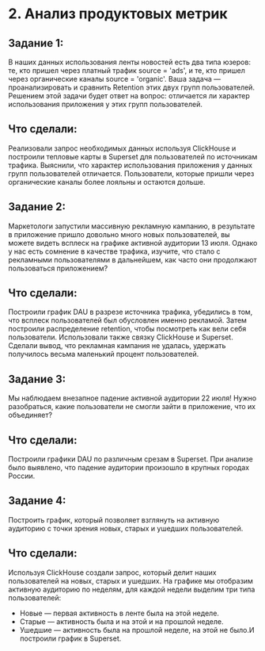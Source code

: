 # 2. Анализ продуктовых метрик

## Задание 1:
В наших данных использования ленты новостей есть два типа юзеров: те, кто пришел через платный трафик source = 'ads', и те, кто пришел через органические каналы source = 'organic'.
Ваша задача — проанализировать и сравнить Retention этих двух групп пользователей. Решением этой задачи будет ответ на вопрос: отличается ли характер использования приложения у этих групп пользователей. 

## Что сделали:
Реализовали запрос необходимых данных используя ClickHouse и построили тепловые карты в Superset для пользователей по источникам трафика. 
Выяснили, что характер использования приложения у данных групп пользователей отличается. Пользователи, которые пришли через органические каналы более лояльны и остаются дольше.

## Задание 2:
Маркетологи запустили массивную рекламную кампанию, в результате в приложение пришло довольно много новых пользователей, вы можете видеть всплеск на графике активной аудитории 13 июля. 
Однако у нас есть сомнение в качестве трафика, изучите, что стало с рекламными пользователями в дальнейшем, как часто они продолжают пользоваться приложением?

## Что сделали:
Построили график DAU в разрезе источника трафика, убедились в том, что всплеск пользователей был обусловлен именно рекламой. Затем построили распределение retention, чтобы посмотреть как вели себя пользователи. Использовали также связку ClickHouse и Superset.
Сделали вывод, что рекламная кампания не удалась, удержать получилось весьма маленький процент пользователей.

## Задание 3:
Мы наблюдаем внезапное падение активной аудитории 22 июля! Нужно разобраться, какие пользователи не смогли зайти в приложение, что их объединяет?  

## Что сделали:
Построили графики DAU по различным срезам в Superset. При анализе было выявлено, что падение аудитории произошло в крупных городах России. 

## Задание 4: 
Построить график, который позволяет взглянуть на активную аудиторию с точки зрения новых, старых и ушедших пользователей.

## Что сделали:
Используя ClickHouse создали запрос, который делит наших пользователей на новых, старых и ушедших. 
На графике мы отобразим активную аудиторию по неделям, для каждой недели выделим три типа пользователей:

* Новые — первая активность в ленте была на этой неделе.
* Старые — активность была и на этой и на прошлой неделе.
* Ушедшие — активность была на прошлой неделе, на этой не было.И построили график в Superset.
